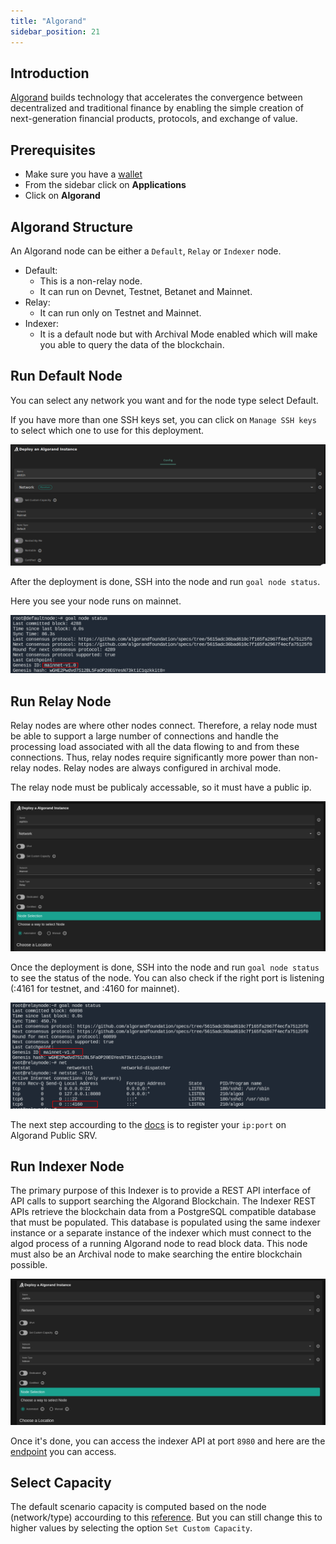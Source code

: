```yaml
---
title: "Algorand"
sidebar_position: 21
---
```




## Introduction

[Algorand](https://www.algorand.com/) builds technology that accelerates the convergence between decentralized and traditional finance by enabling the simple creation of next-generation financial products, protocols, and exchange of value.

## Prerequisites

- Make sure you have a [wallet](../../wallet_connector)
- From the sidebar click on **Applications**
- Click on **Algorand**

## Algorand Structure

An Algorand node can be either a `Default`, `Relay` or `Indexer` node.
  
- Default:
  - This is a non-relay node.
  - It can run on Devnet, Testnet, Betanet and Mainnet.
- Relay:
  - It can run only on Testnet and Mainnet.
- Indexer:
  - It is a default node but with Archival Mode enabled which will make you able to query the data of the blockchain.

## Run Default Node

You can select any network you want and for the node type select Default. 

If you have more than one SSH keys set, you can click on `Manage SSH keys` to select which one to use for this deployment.

![](./img/solutions_algorand.png)

After the deployment is done, SSH into the node and run `goal node status`.

Here you see your node runs on mainnet.

![](./img/algorand_defaulttest.png)

## Run Relay Node

Relay nodes are where other nodes connect. Therefore, a relay node must be able to support a large number of connections and handle the processing load associated with all the data flowing to and from these connections. Thus, relay nodes require significantly more power than non-relay nodes. Relay nodes are always configured in archival mode.

The relay node must be publicaly accessable, so it must have a public ip.

![](./img/algorand_relaydep.png)

Once the deployment is done, SSH into the node and run `goal node status` to see the status of the node. You can also check if the right port is listening (:4161 for testnet, and :4160 for mainnet).

![](./img/algorand_relaytest.png)

The next step accourding to the [docs](https://developer.algorand.org/docs/run-a-node/setup/types/#relay-node) is to register your `ip:port` on Algorand Public SRV.

## Run Indexer Node

The primary purpose of this Indexer is to provide a REST API interface of API calls to support searching the Algorand Blockchain. The Indexer REST APIs retrieve the blockchain data from a PostgreSQL compatible database that must be populated. This database is populated using the same indexer instance or a separate instance of the indexer which must connect to the algod process of a running Algorand node to read block data. This node must also be an Archival node to make searching the entire blockchain possible.

![](./img/algorand_indexernode.png)

Once it's done, you can access the indexer API at port `8980` and here are the [endpoint](https://developer.algorand.org/docs/rest-apis/indexer/) you can access.

## Select Capacity

The default scenario capacity is computed based on the node (network/type) accourding to this [reference](https://howbigisalgorand.com/).
But you can still change this to higher values by selecting the option `Set Custom Capacity`.
  